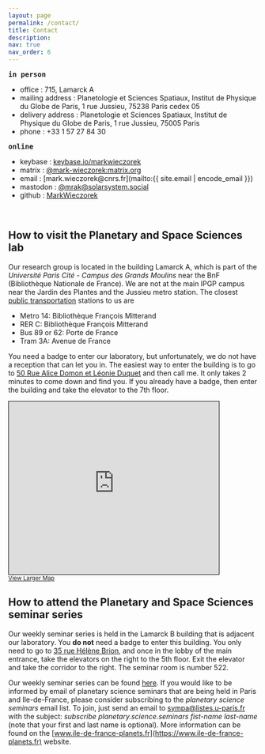 ```yaml
---
layout: page
permalink: /contact/
title: Contact
description:
nav: true
nav_order: 6
---
```

<font style="font-family: monospace; font-weight: bold">in person</font>
* <span style="color: var(--global-text-color-light)">office :</span> 715, Lamarck A
* <span style="color: var(--global-text-color-light)">mailing address :</span> Planetologie et Sciences Spatiaux, Institut de Physique du Globe de Paris, 1 rue Jussieu, 75238 Paris cedex 05
* <span style="color: var(--global-text-color-light)">delivery address :</span> Planetologie et Sciences Spatiaux, Institut de Physique du Globe de Paris, 1 rue Jussieu, 75005 Paris
* <span style="color: var(--global-text-color-light)">phone :</span> +33 1 57 27 84 30‬

<font style="font-family: monospace; font-weight: bold"><b>online</b></font>
* <span style="color: var(--global-text-color-light)">keybase :</span> [keybase.io/markwieczorek](https://keybase.io/markwieczorek)
* <span style="color: var(--global-text-color-light)">matrix :</span> [@mark-wieczorek:matrix.org](https://matrix.to/#/@mark-wieczorek:matrix.org)
* <span style="color: var(--global-text-color-light)">email :</span> [&#109;&#97;&#114;&#107;&#46;&#119;&#105;&#101;&#99;&#122;&#111;&#114;&#101;&#107;&#64;&#99;&#110;&#114;&#115;&#46;&#102;&#114;](mailto:{{ site.email | encode_email }})
* <span style="color: var(--global-text-color-light)">mastodon :</span> [@mrak@solarsystem.social](https://solarsystem.social/@mrak)
* <span style="color: var(--global-text-color-light)">github :</span> [MarkWieczorek](https://github.com/MarkWieczorek)

<br />

## How to visit the Planetary and Space Sciences lab
Our research group is located in the building Lamarck A, which is part of the *Université Paris Cité - Campus des Grands Moulins* near the BnF (Bibliothèque Nationale de France). We are not at the main IPGP campus near the Jardin des Plantes and the Jussieu metro station. The closest [public transportation](https://www.ratp.fr/) stations to us are

* Metro 14: Bibliothèque François Mitterand
* RER C: Bibliothèque François Mitterand
* Bus 89 or 62: Porte de France
* Tram 3A: Avenue de France

You need a badge to enter our laboratory, but unfortunately, we do not have a reception that can let you in. The easiest way to enter the building is to go to [50 Rue Alice Domon et Léonie Duquet](https://www.openstreetmap.org/?mlat=48.82733&mlon=2.38022#map=19/48.82733/2.38022) and then call me. It only takes 2 minutes to come down and find you. If you already have a badge, then enter the building and take the elevator to the 7th floor.

<iframe width="425" height="350" frameborder="0" scrolling="no" marginheight="0" marginwidth="0" src="https://www.openstreetmap.org/export/embed.html?bbox=2.3777380585670476%2C48.82623117007057%2C2.38266795873642%2C48.82843309758655&amp;layer=mapnik&amp;marker=48.827331263033116%2C2.3802030086517334" style="border: 1px solid black"></iframe><br/><small><a href="https://www.openstreetmap.org/?mlat=48.82733&amp;mlon=2.38020#map=19/48.82733/2.38020">View Larger Map</a></small>

## How to attend the Planetary and Space Sciences seminar series
Our weekly seminar series is held in the Lamarck B building that is adjacent our laboratory. You **do not** need a badge to enter this building. You only need to go to [35 rue Hélène Brion](https://www.openstreetmap.org/?mlat=48.82772&mlon=2.38000#map=19/48.82772/2.38000), and once in the lobby of the main entrance, take the elevators on the right to the 5th floor. Exit the elevator and take the corridor to the right. The seminar room is number 522.

Our weekly seminar series can be found [here](https://www.ipgp.fr/agenda-de-lequipe-planetologie-et-sciences-spatiales/). If you would like to be informed by email of planetary science seminars that are being held in Paris and Ile-de-France, please consider subscribing to the *planetary science seminars* email list. To join, just send an email to [&#115;&#121;&#109;&#112;&#097;&#064;&#108;&#105;&#115;&#116;&#101;&#115;&#046;&#117;&#045;&#112;&#097;&#114;&#105;&#115;&#046;&#102;&#114;](mailto:&#115;&#121;&#109;&#112;&#097;&#064;&#108;&#105;&#115;&#116;&#101;&#115;&#046;&#117;&#045;&#112;&#097;&#114;&#105;&#115;&#046;&#102;&#114;) with the subject: *subscribe planetary.science.seminars fist-name last-name* (note that your first and last name is optional). More information can be found on the [www.ile-de-france-planets.fr](https://www.ile-de-france-planets.fr) website.
